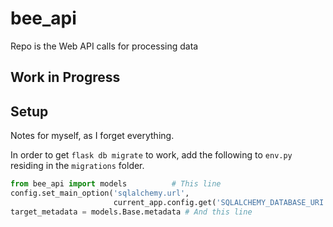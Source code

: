 # bee_api
Repo is the Web API calls for processing data

## Work in Progress

## Setup
Notes for myself, as I forget everything.

In order to get `flask db migrate` to work, add the following to `env.py` residing in the `migrations` folder.

```python
from bee_api import models          # This line
config.set_main_option('sqlalchemy.url',
                       current_app.config.get('SQLALCHEMY_DATABASE_URI'))
target_metadata = models.Base.metadata # And this line
```
